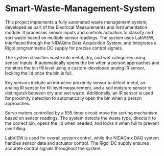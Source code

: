 # Smart-Waste-Management-System
This project implements a fully automated waste management system, developed as part of the Electrical Measurements and Instrumentation module. It processes sensor inputs and controls actuators to classify and sort waste based on multiple sensor readings. The system uses LabVIEW, interfaced through the NIDAQmx Data Acquisition System, and integrates a Rigol programmable DC supply for precise control signals.

The system classifies waste into metal, dry, and wet categories using sensor inputs. It automatically opens the bin when a person approaches and monitors the bin fill level using a custom-developed analog IR sensor, locking the lid once the bin is full.

Key sensors include an inductive proximity sensor to detect metal, an analog IR sensor for fill level measurement, and a soil moisture sensor to distinguish between dry and wet waste. Additionally, an IR sensor is used for proximity detection to automatically open the bin when a person approaches.

Servo motors controlled by a 555 timer circuit move the sorting mechanism based on sensor readings. The system detects the waste type, directs it to the correct bin, opens the lid when needed, and locks it when full to prevent overfilling.

LabVIEW is used for overall system control, while the NIDAQmx DAQ system handles sensor data and actuator control. The Rigol DC supply ensures accurate control signals throughout the system.
